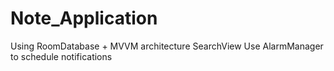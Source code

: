 # Note_Application
Using RoomDatabase + MVVM architecture 
SearchView
Use AlarmManager to schedule notifications
